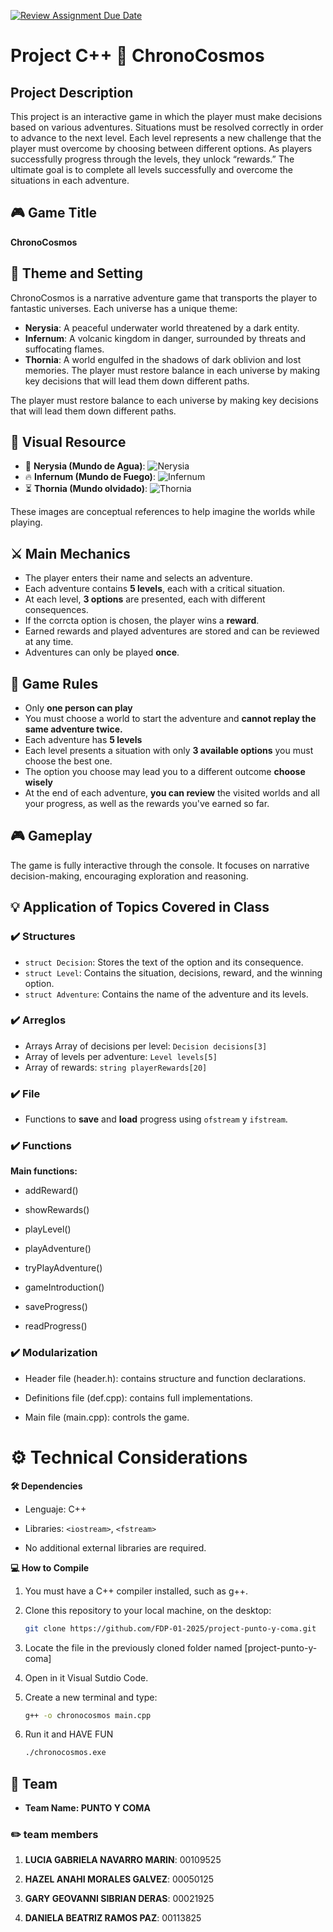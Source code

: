 [![Review Assignment Due Date](https://classroom.github.com/assets/deadline-readme-button-22041afd0340ce965d47ae6ef1cefeee28c7c493a6346c4f15d667ab976d596c.svg)](https://classroom.github.com/a/mi1WNrHU)

# Project C++ 🌌 ChronoCosmos

## Project Description

This project is an interactive game in which the player must make decisions based on various adventures. Situations must be resolved correctly in order to advance to the next level. Each level represents a new challenge that the player must overcome by choosing between different options. As players successfully progress through the levels, they unlock “rewards.” The ultimate goal is to complete all levels successfully and overcome the situations in each adventure.

## 🎮 Game Title 
**ChronoCosmos**

## 🌟 Theme and Setting
ChronoCosmos is a narrative adventure game that transports the player to fantastic universes. Each universe has a unique theme:

- **Nerysia**: A peaceful underwater world threatened by a dark entity.
- **Infernum**: A volcanic kingdom in danger, surrounded by threats and suffocating flames.
- **Thornia**: A world engulfed in the shadows of dark oblivion and lost memories. The player must restore balance in each universe by making key decisions that will lead them down different paths.

The player must restore balance to each universe by making key decisions that will lead them down different paths.

## 📸 Visual Resource

- 🌊 **Nerysia (Mundo de Agua)**: ![Nerysia](resources/nerysia1.png)
- 🔥 **Infernum (Mundo de Fuego)**: ![Infernum](resources/infernum2.png)
- ⏳ **Thornia (Mundo olvidado)**: ![Thornia](resources/thornia1.png)

These images are conceptual references to help imagine the worlds while playing.

## ⚔️ Main Mechanics
- The player enters their name and selects an adventure.
- Each adventure contains **5 levels**, each with a critical situation.
- At each level, **3 options** are presented, each with different consequences.
- If the corrcta option is chosen, the player wins a **reward**.
- Earned rewards and played adventures are stored and can be reviewed at any time.
- Adventures can only be played **once**.

## 📄 Game Rules
- Only **one person can play**
- You must choose a world to start the adventure and **cannot replay the same adventure twice.**
- Each adventure has **5 levels** 
- Each level presents a situation with only **3 available options** you must choose the best one.
- The option you choose may lead you to a different outcome **choose wisely**
- At the end of each adventure, **you can review** the visited worlds and all your progress, as well as the rewards you've earned so far.

## 🎮 Gameplay
The game is fully interactive through the console. It focuses on narrative decision-making, encouraging exploration and reasoning.

## 💡 Application of Topics Covered in Class

### ✔️ Structures
- `struct Decision`: Stores the text of the option and its consequence.
- `struct Level`: Contains the situation, decisions, reward, and the winning option.
- `struct Adventure`: Contains the name of the adventure and its levels.

### ✔️ Arreglos
- Arrays Array of decisions per level:  `Decision decisions[3]`
- Array of levels per adventure: `Level levels[5]`
- Array of rewards: `string playerRewards[20]`

### ✔️ File
- Functions to **save** and **load** progress using `ofstream` y `ifstream`.

### ✔️ Functions

**Main functions:**

- addReward()

- showRewards()

- playLevel()

- playAdventure()

- tryPlayAdventure()

- gameIntroduction()

- saveProgress()

- readProgress()

### ✔️ Modularization

- Header file (header.h): contains structure and function declarations.

- Definitions file (def.cpp): contains full implementations.

- Main file (main.cpp): controls the game.

# ⚙️  Technical Considerations

**🛠️ Dependencies**

- Lenguaje: C++

- Libraries: `<iostream>`, `<fstream>`

- No additional external libraries are required.


**💻 How to Compile**

1. You must have a C++ compiler installed, such as g++.

2. Clone this repository to your local machine, on the desktop:
   ```bash
   git clone https://github.com/FDP-01-2025/project-punto-y-coma.git

3. Locate the file in the previously cloned folder named [project-punto-y-coma]

4. Open in it Visual Sutdio Code.

5. Create a new terminal and type:
   ```bash
   g++ -o chronocosmos main.cpp

6. Run it and HAVE FUN
   ```bash
   ./chronocosmos.exe

## 🔨 Team

- **Team Name: PUNTO Y COMA** 

### ✏️ team members

1. **LUCIA GABRIELA NAVARRO MARIN**: 00109525

2. **HAZEL ANAHI MORALES GALVEZ**: 00050125
   
3. **GARY GEOVANNI SIBRIAN DERAS**: 00021925

4. **DANIELA BEATRIZ RAMOS PAZ**: 00113825

